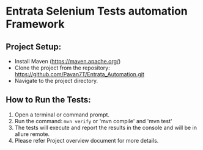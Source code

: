 

# Entrata Selenium Tests automation Framework

## Project Setup:
- Install Maven (https://maven.apache.org/)
- Clone the project from the repository: https://github.com/Pavan7T/Entrata_Automation.git
- Navigate to the project directory.

## How to Run the Tests:
1. Open a terminal or command prompt.
2. Run the command: `mvn verify` or 'mvn compile' and 'mvn test'
3. The tests will execute and report the results in the console and will be in allure remote.
4. Please refer Project overview document for more details.
